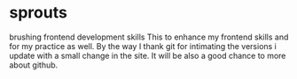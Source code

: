 # sprouts
brushing frontend development skills
This to enhance my frontend skills and for my practice as well.
By the way I thank git for intimating the versions i update with a small change in the site.
It will be also a good chance to more about github.
